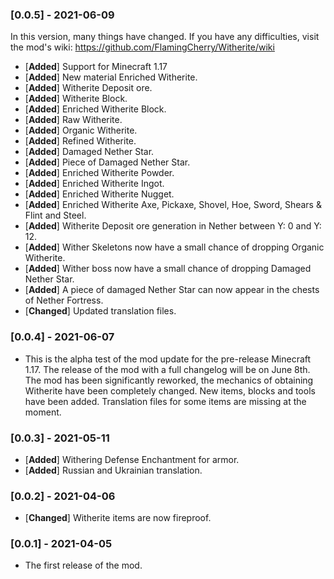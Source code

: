 ### [0.0.5] - 2021-06-09
In this version, many things have changed. If you have any difficulties, visit the mod's wiki: https://github.com/FlamingCherry/Witherite/wiki

* [**Added**] Support for Minecraft 1.17
* [**Added**] New material Enriched Witherite. 
* [**Added**] Witherite Deposit ore.
* [**Added**] Witherite Block. 
* [**Added**] Enriched Witherite Block.
* [**Added**] Raw Witherite. 
* [**Added**] Organic Witherite.
* [**Added**] Refined Witherite.
* [**Added**] Damaged Nether Star.
* [**Added**] Piece of Damaged Nether Star.
* [**Added**] Enriched Witherite Powder.
* [**Added**] Enriched Witherite Ingot.
* [**Added**] Enriched Witherite Nugget.
* [**Added**] Enriched Witherite Axe, Pickaxe, Shovel, Hoe, Sword, Shears & Flint and Steel.
* [**Added**] Witherite Deposit ore generation in Nether between Y: 0 and Y: 12.
* [**Added**] Wither Skeletons now have a small chance of dropping Organic Witherite.
* [**Added**] Wither boss now have a small chance of dropping Damaged Nether Star.
* [**Added**] A piece of damaged Nether Star can now appear in the chests of Nether Fortress.
* [**Changed**] Updated translation files.

### [0.0.4] - 2021-06-07
* This is the alpha test of the mod update for the pre-release Minecraft 1.17. The release of the mod with a full changelog will be on June 8th. The mod has been significantly reworked, the mechanics of obtaining Witherite have been completely changed. New items, blocks and tools have been added. Translation files for some items are missing at the moment. 

### [0.0.3] - 2021-05-11
* [**Added**] Withering Defense Enchantment for armor.
* [**Added**] Russian and Ukrainian translation.

### [0.0.2] - 2021-04-06
* [**Changed**] Witherite items are now fireproof.

### [0.0.1] - 2021-04-05
* The first release of the mod.
